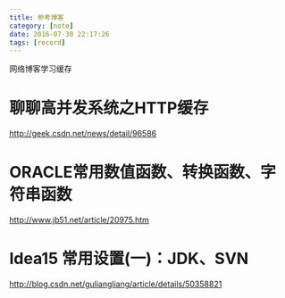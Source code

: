 ```yaml
---
title: 参考博客
category: [note]
date: 2016-07-30 22:17:26
tags: [record]
---
```


网络博客学习缓存

<!--more-->
#   聊聊高并发系统之HTTP缓存
http://geek.csdn.net/news/detail/96586

#   ORACLE常用数值函数、转换函数、字符串函数
http://www.jb51.net/article/20975.htm

#    Idea15 常用设置(一)：JDK、SVN
http://blog.csdn.net/guliangliang/article/details/50358821